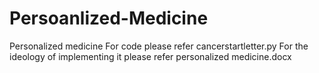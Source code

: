 # Persoanlized-Medicine
Personalized medicine
For code please refer cancerstartletter.py
For the ideology of implementing it please refer personalized medicine.docx
